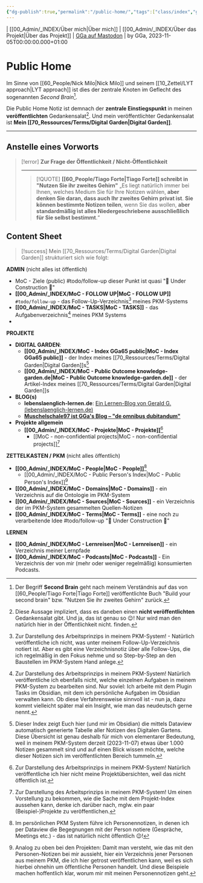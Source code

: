 ```yaml
---
{"dg-publish":true,"permalink":"/public-home/","tags":["class/index","gardenEntry","gardenEntry","gardenEntry","gardenEntry"],"noteIcon":""}
---
```


| [[00_Admin/_INDEX/Über mich\|Über mich]] | [[00_Admin/_INDEX/Über das Projekt\|Über das Projekt]] | [GGa auf Mastodon](https://colearn.social/@gg) |
by GGa, 2023-11-05T00:00:00.000+01:00 


# Public Home 
Im Sinne von [[60_People/Nick Milo\|Nick Milo]] und seinem [[10_Zettel/LYT approach\|LYT approach]] ist dies der zentrale Knoten im Geflecht des sogenannten *Second Brain*[^1].

Die Public Home Notiz ist demnach der **zentrale Einstiegspunkt** in meinen **veröffentlichten** Gedankensalat[^2]. Und mein veröffentlichter Gedankensalat ist **Mein [[70_Ressources/Terms/Digital Garden\|Digital Garden]]**.

--- 
## Anstelle eines Vorworts
> [!error] **Zur Frage der Öffentlichkeit / Nicht-Öffentlichkeit**
>  
> --- 
> > [!QUOTE] **[[60_People/Tiago Forte\|Tiago Forte]] schreibt in "Nutzen Sie ihr zweites Gehirn"**
> > „Es liegt natürlich immer bei Ihnen, welches Medium Sie für Ihre Notizen wählen, **aber denken Sie daran, dass auch Ihr zweites Gehirn privat ist**. **Sie können bestimmte Notizen teilen**, wenn Sie das wollen, **aber standardmäßig ist alles Niedergeschriebene ausschließlich für Sie selbst bestimmt**.“ 
> 
>  

## Content Sheet
> [!success] Mein [[70_Ressources/Terms/Digital Garden\|Digital Garden]] strukturiert sich wie folgt:

**ADMIN** (nicht alles ist öffentlich)
- MoC - Ziele (public) #todo/follow-up dieser Punkt ist quasi "🚧 Under Construction 🚧"
- **[[00_Admin/_INDEX/MoC - FOLLOW UP\|MoC - FOLLOW UP]]** `#todo/follow-up` - das Follow-Up-Verzeichnis[^3] meines PKM-Systems
- **[[00_Admin/_INDEX/MoC - TASKS\|MoC - TASKS]]** - das Aufgabenverzeichnis[^4] meines PKM Systems
- 

**PROJEKTE** 
- **DIGITAL GARDEN**: 
	- **[[00_Admin/_INDEX/MoC - Index GGa65 public\|MoC - Index GGa65 public]]** - der Index meines [[70_Ressources/Terms/Digital Garden\|Digital Garden]]s[^5]
	- **[[00_Admin/_INDEX/MoC - Public Outcome knowledge-garden.de\|MoC - Public Outcome knowledge-garden.de]]** - der Artikel-Index meines [[70_Ressources/Terms/Digital Garden\|Digital Garden]]s
- **BLOG(s)**
	- **lebenslaenglich-lernen.de**: [Ein Lernen-Blog von Gerald G. (lebenslaenglich-lernen.de)](https://lebenslaenglich-lernen.de/)  
	- **[Muschelschale97 ist GGa's Blog – "de omnibus dubitandum"](https://muschelschale97.de/)**
- **Projekte allgemein**
	- **[[00_Admin/_INDEX/MoC - Projekte\|MoC - Projekte]]**[^6] 
		- [[MoC - non-confidential projects\|MoC - non-confidential projects]][^7] 

**ZETTELKASTEN / PKM** (nicht alles öffentlich)
- **[[00_Admin/_INDEX/MoC - People\|MoC - People]]**[^8]
	- [[00_Admin/_INDEX/MoC - Public Person's Index\|MoC - Public Person's Index]][^9]
- **[[00_Admin/_INDEX/MoC - Domains\|MoC - Domains]]** - ein Verzeichnis auf die Ontologie im PKM-System
- **[[00_Admin/_INDEX/MoC - Sources\|MoC - Sources]]** - ein Verzeichnis der im PKM-System gesammelten Quellen-Notizen
- **[[00_Admin/_INDEX/MoC - Terms\|MoC - Terms]]** - eine noch zu verarbeitende Idee #todo/follow-up "🚧 Under Construction 🚧"

**LERNEN**
- **[[00_Admin/_INDEX/MoC - Lernreisen\|MoC - Lernreisen]]** - ein Verzeichnis meiner Lernpfade
- **[[00_Admin/_INDEX/MoC - Podcasts\|MoC - Podcasts]]** - Ein Verzeichnis der von mir (mehr oder weniger regelmäßig) konsumierten Podcasts.  




[^1]: Der Begriff **Second Brain** geht nach meinem Verständnis auf das von [[60_People/Tiago Forte\|Tiago Forte]] veröffentlichte Buch "Build your second brain" bzw. "Nutzen Sie ihr zweites Gehirn" zurück.
[^2]: Diese Aussage impliziert, dass es daneben einen **nicht veröffentlichten** Gedankensalat gibt. Und ja, das ist genau so 😉! Nur wird man den natürlch hier in der Öffentlichkeit nicht. finden.
[^3]: Zur Darstellung des Arbeitsprinzips in meinem PKM-System! - Natürlich veröffentliche ich nicht, was unter meinem Follow-Up-Verzeichnis notiert ist. Aber es gibt eine Verzeichnisnotiz über alle Follow-Ups, die ich regelmäßig in den Fokus nehme und so Step-by-Step an den Baustellen im PKM-System Hand anlege.  
[^4]: Zur Darstellung des Arbeitsprinzips in meinem PKM-System! Natürlich veröffentliche ich ebenfalls nicht, welche einzelnen Aufgaben in meinem PKM-System zu bearbeiten sind. Nur soviel: Ich arbeite mit dem Plugin Tasks im Obsidian, mit dem ich persönliche Aufgaben im Obsidian verwalten kann. Ob diese Verfahrensweise sinnvoll ist - nun ja, dazu kommt vielleicht später mal ein Insight, wie man das neudeutsch gerne nennt.
[^5]: Dieser Index zeigt Euch hier (und mir im Obsidian) die mittels Dataview automatisch generierte Tabelle aller Notizen des Digitalen Gartens. Diese Übersicht ist genau deshalb für mich von elementarer Bedeutung, weil in meinem PKM-System derzeit (2023-11-07) etwas über 1.000 Notizen gesammelt sind und auf einen Blick wissen möchte, welche dieser Notizen sich im veröffentlichten Bereich tummeln. 
[^6]: Zur Darstellung des Arbeitsprinzips in meinem PKM-System! Natürlich veröffentliche ich hier nicht meine Projektübersichten, weil das nicht öffentlich ist.
[^7]: Zur Darstellung des Arbeitsprinzips in meinem PKM-System! Um einen Vorstellung zu bekommen, wie die Sache mit dem Projekt-Index aussehen kann, denke ich darüber nach, mglw. ein paar (Beispiel-)Projekte zu veröffentlichen.
[^8]: Im persönlichen PKM System führe ich Personennotizen, in denen ich per Dataview die Begegnungen mit der Person notiere (Gespräche, Meetings etc.) - das ist natürlich nicht öffentlich 😉!
[^9]: Analog zu oben bei den Projekten: Damit man versteht, wie das mit den Personen-Notizen bei mir aussieht, hier ein Verzeichnis jener Personen aus meinem PKM, die ich hier getrost veröffentlichen kann, weil es sich hierbei ohnehin um öffentliche Personen handelt. Und diese Beispiele machen hoffentlich klar, worum mir mit meinen Personennotizen geht. 